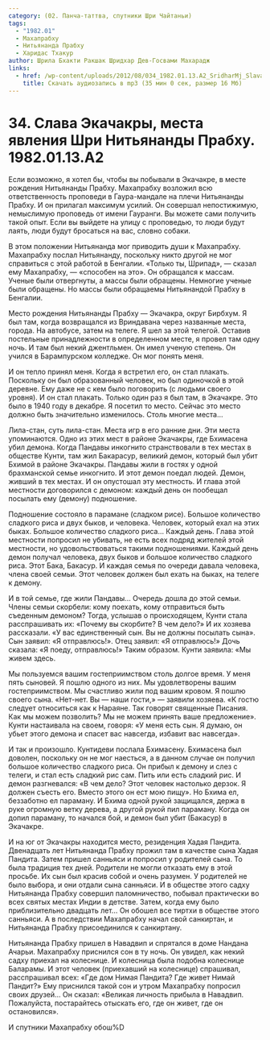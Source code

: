 ```yaml
---
category: (02. Панча-таттва, спутники Шри Чайтаньи)
tags:
  - "1982.01"
  - Махапрабху
  - Нитьянанда Прабху
  - Харидас Тхакур
author: Шрила Бхакти Ракшак Шридхар Дев-Госвами Махарадж
links:
  - href: /wp-content/uploads/2012/08/034_1982.01.13.A2_SridharMj_Slava_Ekochakry_mesta_yavleniya_Shri_Nityanandy.mp3
    title: Скачать аудиозапись в mp3 (35 мин 0 сек, размер 16 Мб)
---
```


# 34. Слава Экачакры, места явления Шри Нитьянанды Прабху. 1982.01.13.A2

Если возможно, я хотел бы, чтобы вы побывали в Экачакре, в месте рождения Нитьянанды Прабху. Махапрабху возложил всю ответственность проповеди в Гаура-мандале на плечи Нитьянанды Прабху. И он прилагал максимум усилий. Он совершал непостижимую, немыслимую проповедь от имени Гауранги. Вы можете сами получить такой опыт. Если вы выйдете на улицу с проповедью, то люди будут лаять, люди будут бросаться на вас, словно собаки.

В этом положении Нитьянанда мог приводить души к Махапрабху. Махапрабху послал Нитьянанду, поскольку никто другой не мог справиться с этой работой в Бенгалии. «Только ты, Шрипад», — сказал ему Махапрабху, — «способен на это». Он обращался к массам. Ученые были отвергнуты, а массы были обращены. Немногие ученые были обращены. Но массы были обращаемы Нитьянандой Прабху в Бенгалии.

Место рождения Нитьянанды Прабху — Экачакра, округ Бирбхум. Я был там, когда возвращался из Вриндавана через названные места, города. На автобусе, затем на телеге. Я шел за этой телегой. Оставив постельные принадлежности в определенном месте, я провел там одну ночь. И там был некий джентльмен. Он имел ученую степень. Он учился в Барампурском колледже. Он мог понять меня.

И он тепло принял меня. Когда я встретил его, он стал плакать. Поскольку он был образованный человек, но был одиночкой в этой деревне. Ему даже не с кем было поговорить (с людьми своего уровня). И он стал плакать. Только один раз я был там, в Экачакре. Это было в 1940 году в декабре. Я посетил то место. Сейчас это место должно быть значительно изменилось. Столь многие места…

Лила-стан, суть лила-стан. Места игр в его ранние дни. Эти места упоминаются. Одно из этих мест в районе Экачакры, где Бхимасена убил демона. Когда Пандавы инкогнито странствовали в тех местах в обществе Кунти, там жил Бакарасур, великий демон, который был убит Бхимой в районе Экачакры. Пандавы жили в гостях у одной брахманской семье инкогнито. И этот демон поедал людей. Демон, живший в тех местах. И он опустошал эту местность. И глава этой местности договорился с демоном: каждый день он пообещал посылать ему (демону) подношение.

Подношение состояло в парамане (сладком рисе). Большое количество сладкого риса и двух быков, и человека. Человек, который ехал на этих быках. Большое количество сладкого риса… Каждый день. Глава этой местности попросил не убивать, не есть всех подряд жителей этой местности, но удовольствоваться такими подношениями. Каждый день демон получал человека, двух быков и большое количество сладкого риса. Этот Бака, Бакасур. И каждая семья по очереди давала человека, члена своей семьи. Этот человек должен был ехать на быках, на телеге к демону.

И в той семье, где жили Пандавы… Очередь дошла до этой семьи. Члены семьи скорбели: кому поехать, кому отправиться быть съеденным демоном? Тогда, услышав о происходящем, Кунти стала расспрашивать их: «Почему вы скорбите? В чем дело?» И их хозяева рассказали. «У вас единственный сын. Вы не должны посылать сына». Сын заявил: «Я отправлюсь!». Отец заявил: «Я отправлюсь!» Дочь сказала: «Я поеду, отправлюсь!» Таким образом. Кунти заявила: «Мы живем здесь.

Мы пользуемся вашим гостеприимством столь долгое время. У меня пять сыновей. Я пошлю одного из них. Мы удовлетворены вашим гостеприимством. Мы счастливо жили под вашим кровом. Я пошлю своего сына. «Нет-нет. Вы — наши гости,» — заявили хозяева. «К гостю следует относиться как к Нараяне. Так говорят священные Писания. Как мы можем позволить? Мы не можем принять ваше предложение». Кунти настаивала на своем, говоря: «У меня есть сын. Я думаю, он убьет этого демона и спасет вас навсегда, избавит вас навсегда».

И так и произошло. Кунтидеви послала Бхимасену. Бхимасена был доволен, поскольку он не мог наесться, а в данном случае он получил большое количество сладкого риса. Он прибыл к демону и слез с телеги, и стал есть сладкий рис сам. Пить или есть сладкий рис. И демон разгневался: «В чем дело? Этот человек настолько дерзок. Я должен съесть его. Вместо этого он ест мою пищу». Но Бхима ел, беззаботно ел параману. И Бхима одной рукой защищался, держа в руке огромную ветку дерева, а другой рукой пил параману. Когда он допил параману, то начался бой, и демон был убит (Бакасур) в Экачакре.

И на юг от Экачакры находится место, резиденция Хадая Пандита. Двенадцать лет Нитьянанда Прабху прожил там в качестве сына Хадая Пандита. Затем пришел санньяси и попросил у родителей сына. То была традиция тех дней. Родители не могли отказать ему в этой просьбе. Их сын был красив собой и очень разумен. У родителей не было выбора, и они отдали сына санньяси. И в обществе этого садху Нитьянанда Прабху совершил паломничество, побывал практически во всех святых местах Индии в детстве. Затем, когда ему было приблизительно двадцать лет… Он обошел все тиртхи в обществе этого санньяси. А в последствии Махапрабху начал свой санкиртан, и Нитьянанда Прабху присоединился к санкиртану.

Нитьянанда Прабху пришел в Навадвип и спрятался в доме Нандана Ачарьи. Махапрабху приснился сон в ту ночь. Он увидел, как некий садху приехал на колеснице. И колесница была подобна колеснице Баларамы. И этот человек (приехавший на колеснице) спрашивал, расспрашивал всех: «Где дом Нимая Пандита? Где живет Нимай Пандит?» Ему приснился такой сон и утром Махапрабху попросил своих друзей… Он сказал: «Великая личность прибыла в Навадвип. Пожалуйста, постарайтесь отыскать его, где он живет, где он остановился».

И спутники Махапрабху обош%D

